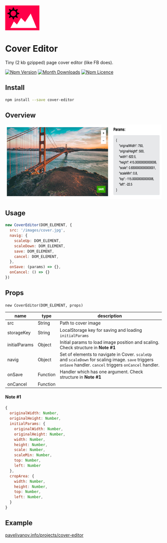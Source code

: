 <p>
  <img src="./images/logo.jpg" height="80" />
</p>

# Cover Editor

Tiny (2 kb gzipped) page cover editor (like FB does).

[![Npm Version](https://badge.fury.io/js/cover-editor.svg)](https://www.npmjs.com/package/cover-editor)
[![Month Downloads](https://img.shields.io/npm/dm/cover-editor.svg)](http://npm-stat.com/charts.html?package=cover-editor)
[![Npm Licence](https://img.shields.io/npm/l/cover-editor.svg)](https://www.npmjs.com/package/cover-editor)


## Install

```bash
npm install --save cover-editor
```


## Overview

<p>
  <img src="./images/example.jpg" height="240" />
</p>


## Usage

```javascript
new CoverEditor(DOM_ELEMENT, {
  src: '/images/cover.jpg',
  navig: {
    scaleUp: DOM_ELEMENT,
    scaleDown: DOM_ELEMENT,
    save: DOM_ELEMENT,
    cancel: DOM_ELEMENT,
  },
  onSave: (params) => {},
  onCancel: () => {}
})
```


## Props

`new CoverEditor(DOM_ELEMENT, props)`

name | type | description
---- | ---- | -----------
src | String | Path to cover image
storageKey | String | LocalStorage key for saving and loading `initialParams`
initialParams | Object | Initial params to load image position and scaling. Check structure in **Note #1**
navig | Object | Set of elements to navigate in Cover. `scaleUp` and `scaleDown` for scaling image. `save` triggers `onSave` handler. `cancel` triggers `onCancel` handler.
onSave | Function | Handler which has one argument. Check structure in **Note #1**
onCancel | Function |


#### Note #1

```javascript
{
  originalWidth: Number,
  originalHeight: Number,
  initialParams: {
    originalWidth: Number,
    originalHeight: Number,
    width: Number,
    height: Number,
    scale: Number,
    scaleMin: Number,
    top: Number,
    left: Number
  },
  cropArea: {
    width: Number,
    height: Number,
    top: Number,
    left: Number,
  }
}
```


## Example

[pavelivanov.info/projects/cover-editor](http://pavelivanov.info/projects/cover-editor)
